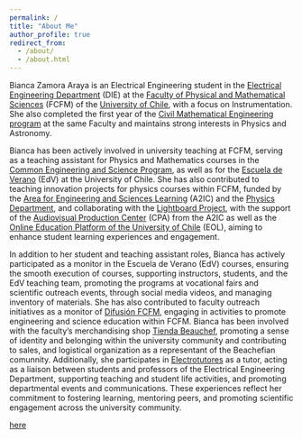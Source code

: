 ```yaml
---
permalink: /
title: "About Me"
author_profile: true
redirect_from: 
  - /about/
  - /about.html
---
```


Bianca Zamora Araya is an Electrical Engineering student in the [Electrical Engineering Department](https://www.electricalengineering.cl/) (DIE) at the [Faculty of Physical and Mathematical Sciences](https://ingenieria.uchile.cl/english) (FCFM) of the [University of Chile](https://uchile.cl/english), with a focus on Instrumentation. She also completed the first year of the [Civil Mathematical Engineering program](https://www.dim.uchile.cl/en/home/) at the same Faculty and maintains strong interests in Physics and Astronomy.

Bianca has been actively involved in university teaching at FCFM, serving as a teaching assistant for Physics and Mathematics courses in the [Common Engineering and Science Program](https://ingenieria.uchile.cl/english/faculty/schools/school-of-engineering-and-sciences), as well as for the [Escuela de Verano](https://www.edv.uchile.cl/#) (EdV) at the University of Chile. She has also contributed to teaching innovation projects for physics courses within FCFM, funded by the [Area for Engineering and Sciences Learning](https://a2ic.ing.uchile.cl/) (A2IC) and the [Physics Department](https://dfi.uchile.cl/), and collaborating with the [Lightboard Project](https://youtu.be/iwjAxOC_UM8?si=ZsVrF36ukjyoqe66), with the support of the [Audiovisual Production Center](https://a2ic.ing.uchile.cl/centro-de-producci%C3%B3n-audiovisual) (CPA) from the A2IC as well as the [Online Education Platform of the University of Chile](https://eol.uchile.cl/) (EOL), aiming to enhance student learning experiences and engagement.

In addition to her student and teaching assistant roles, Bianca has actively participated as a monitor in the Escuela de Verano (EdV) courses, ensuring the smooth execution of courses, supporting instructors, students, and the EdV teaching team, promoting the programs at vocational fairs and scientific outreach events, through social media videos, and managing inventory of materials. She has also contributed to faculty outreach initiatives as a monitor of [Difusión FCFM](http://instagram.com/ingenieria_ciencias_uchile/?hl=es), engaging in activities to promote engineering and science education within FCFM. Bianca has been involved with the faculty’s merchandising shop [Tienda Beauchef](https://tiendabeauchef.ing.uchile.cl/), promoting a sense of identity and belonging within the university community and contributing to sales, and logistical organization as a representant of the Beachefian comunnity. Additionally, she participates in [Electrotutores](https://cl.linkedin.com/company/electrotutores) as a tutor, acting as a liaison between students and professors of the Electrical Engineering Department, supporting teaching and student life activities, and promoting departmental events and communications. These experiences reflect her commitment to fostering learning, mentoring peers, and promoting scientific engagement across the university community.


<a href='http://www.freevisitorcounters.com'>here</a> <script type='text/javascript' src='https://www.freevisitorcounters.com/auth.php?id=1a747d9be52867dada4a12b731c64c2707e0e9e3'></script>
<script type="text/javascript" src="https://www.freevisitorcounters.com/en/home/counter/1380367/t/4"></script>

